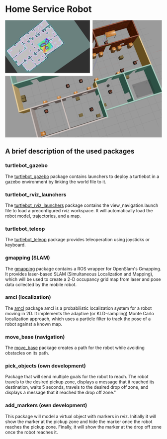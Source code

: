# Home Service Robot

![navigation](./images/navigation.png)

## A brief description of the used packages

### turtlebot_gazebo

The [turtlebot_gazebo](http://wiki.ros.org/turtlebot_gazebo) package contains launchers to deploy a turtlebot in a
gazebo environment by linking the world file to it.

### turtlebot_rviz_launchers

The [turtlebot_rviz_launchers](http://wiki.ros.org/turtlebot_rviz_launchers) package contains the view_navigation.launch
file to load a preconfigured rviz workspace. It will automatically load the robot model, trajectories, and a map.

### turtlebot_teleop

The [turtlebot_teleop](http://wiki.ros.org/turtlebot_teleop) package provides teleoperation using joysticks or keyboard.

### gmapping (SLAM)

The [gmapping](http://wiki.ros.org/gmapping) package contains a ROS wrapper for OpenSlam's Gmapping. It provides laser-based SLAM (Simultaneous Localization and Mapping), which will be used to create a 2-D occupancy
grid map from laser and pose data collected by the mobile robot.

### amcl (localization)

The [amcl](http://wiki.ros.org/amcl) package amcl is a probabilistic localization system for a robot moving in 2D. It
implements the adaptive (or KLD-sampling) Monte Carlo localization approach, which uses a particle filter to track the
pose of a robot against a known map.

### move_base (navigation)

The [move_base](http://wiki.ros.org/move_base) package creates a path for the robot while avoiding obstacles on its
path.

### pick_objects (own development)

Package that will send multiple goals for the robot to reach. The robot travels to the desired pickup zone, displays a
message that it reached its destination, waits 5 seconds, travels to the desired drop off zone, and displays a message
that it reached the drop off zone."

### add_markers (own development)

This package will model a virtual object with markers in rviz. Initially it will show the marker at the pickup zone and
hide the marker once the robot reaches the pickup zone. Finally, it will show the marker at the drop off zone once the
robot reaches it.
